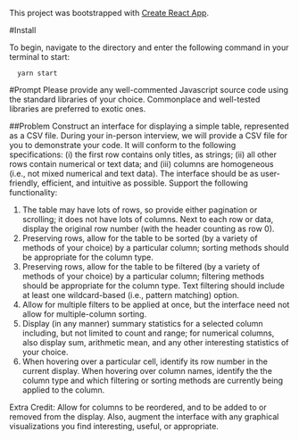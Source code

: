 This project was bootstrapped with [Create React App](https://github.com/facebookincubator/create-react-app).

#Install

To begin, navigate to the directory and enter the following command in your terminal to start:

```
  yarn start
```

#Prompt
Please provide any well-commented Javascript source code using the standard libraries of your choice. Commonplace and well-tested libraries are preferred to exotic ones.

##Problem
Construct an interface for displaying a simple table, represented as a CSV file. During your in-person interview, we will provide a CSV file for you to demonstrate your code. It will conform to the following specifications: (i) the first row contains only titles, as strings; (ii) all other rows contain numerical or text data; and (iii) columns are homogeneous (i.e., not mixed numerical and text data). The interface should be as user-friendly, efficient, and intuitive as possible. Support the following functionality:

1. The table may have lots of rows, so provide either pagination or scrolling; it does not have lots of columns. Next to each row or data, display the original row number (with the header counting as row 0).
2. Preserving rows, allow for the table to be sorted (by a variety of methods of your choice) by a particular column; sorting methods should be appropriate for the column type.
3. Preserving rows, allow for the table to be filtered (by a variety of methods of your choice) by a particular column; filtering methods should be appropriate for the column type. Text filtering should include at least one wildcard-based (i.e., pattern matching) option.
4. Allow for multiple filters to be applied at once, but the interface need not allow for multiple-column sorting.
5. Display (in any manner) summary statistics for a selected column including, but not limited to count and range; for numerical columns, also display sum, arithmetic mean, and any other interesting statistics of your choice.
6. When hovering over a particular cell, identify its row number in the current display. When hovering over column names, identify the the column type and which filtering or sorting methods are currently being applied to the column.

Extra Credit: Allow for columns to be reordered, and to be added to or removed from the display. Also, augment the interface with any graphical visualizations you find interesting, useful, or appropriate.